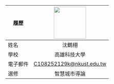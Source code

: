 |      履歷        |<img src="https://avatars.githubusercontent.com/u/22648375?v=4" width=100 height=100/>|
| ---------------- |:-----------------------------:|
| 姓名             | 沈鶴栩                 |
| 學校             | 高雄科技大學                  |
| 電子郵件         | C108252129k@nkust.edu.tw          |
| 選修             | 智慧城市導論                  |
